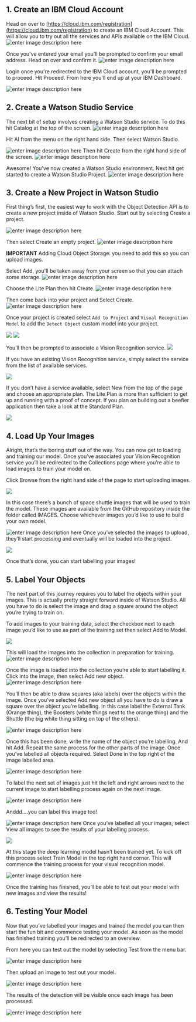 
## 1. Create an IBM Cloud Account
Head on over to [https://cloud.ibm.com/registration](https://cloud.ibm.com/registration) to create an IBM Cloud Account.  This will allow you to try out all the services and APIs available on the IBM Cloud. 
![enter image description here](https://i.imgur.com/qd5dRP1.png)

Once you've entered your email you'll be prompted to confirm your email address. Head on over and confirm it. 
![enter image description here](https://i.imgur.com/kT9vZul.png)

Login once you're redirected to the IBM Cloud account, you'll be prompted to proceed. Hit Proceed. From here you'll end up at your IBM Dashboard. 

![enter image description here](https://i.imgur.com/c4qtn99.png)

## 2. Create a Watson Studio Service
The next bit of setup involves creating a Watson Studio service. To do this hit Catalog at the top of the screen. 
![enter image description here](https://i.imgur.com/hP81gYd.png)

Hit AI from the menu on the right hand side. Then select Watson Studio. 

![enter image description here](https://i.imgur.com/roDM6NQ.png)
Then hit Create from the right hand side of the screen.
![enter image description here](https://i.imgur.com/PGtjkBh.png)

Awesome! You've now created a Watson Studio environment. Next hit get started to create a Watson Studio Project. 
![enter image description here](https://i.imgur.com/BpCNvJH.png)

## 3. Create a New Project in Watson Studio
First thing’s first, the easiest way to work with the Object Detection API is to create a new project inside of Watson Studio. Start out by selecting Create a project.

![enter image description here](https://i.imgur.com/gxXOcsP.png)

Then select Create an empty project.
![enter image description here](https://i.imgur.com/R1RfZvB.png)

<b>IMPORTANT</b>
Adding Cloud Object Storage: you need to add this so you can upload images.

Select Add, you'll be taken away from your screen so that you can attach some storage.
![enter image description here](https://i.imgur.com/3dn5MdJ.png)

 Choose the Lite Plan then hit Create.
![enter image description here](https://i.imgur.com/9LM3j8d.png)

Then come back into your project and Select Create. 
![enter image description here](https://i.imgur.com/RHxqFAT.png)


Once your project is created select `Add to Project` and `Visual Recognition Model` to add the `Detect Object` custom model into your project.

![](https://i.imgur.com/L62X64q.png)
![](https://i.imgur.com/PfUKWjy.png)

You’ll then be prompted to associate a Vision Recognition service. ![](https://lh4.googleusercontent.com/5kVBTZxdx6ilcLbtY_2iNKsjiODgR2dQAPMpjEKpQzGZ4SREkpd5UY_mifVQz-b8RMfSMSmpEwyytPpqp1uM5s4UIZ2V3qPjYbEtaDM6dHalJPXDfjgJa22KYk_QyAlYigc12YSd)

If you have an existing Vision Recognition service, simply select the service from the list of available services.

![](https://lh4.googleusercontent.com/owrDLRmyxL_q6F7STxnq7-brhYOrRAcglUqysuBOwwO5YGUMAx7jbmyNH7WXtIdJMTPyEWRQyFOvbUjCoYMbcNgwGyFKi-jNcclrsE4G2jsjExfKZQPbPiPWexwIpwemp_8ZzBJC)

If you don’t have a service available, select New from the top of the page and choose an appropriate plan. The Lite Plan is more than sufficient to get up and running with a proof of concept. If you plan on building out a beefier application then take a look at the Standard Plan.

![](https://lh5.googleusercontent.com/QYcLnk6M7t_saczsBLok552BwX5sst27U8rzkEor19XQgs7joxqOaL-B9dXi9VJk1o63FmygH2HUSHfrmj44V-0iGTCo-QL6ME3rX2p3MsM-zRTNiYXsl2cyyxnMzeSMh3nUWSOa)

  

## 4. Load Up Your Images

Alright, that’s the boring stuff out of the way. You can now get to loading and training our model. Once you’ve associated your Vision Recognition service you’ll be redirected to the Collections page where you’re able to load images to train your model on.

Click Browse from the right hand side of the page to start uploading images.

![](https://lh4.googleusercontent.com/QiER6lq02ZpB_rrQUdkLhaQ1FKaJZ5WTsU9H60XDXxjtBOJKkV6pDdLvCcI4ru9R1Lr1q0sPvlzeZM40L_FC4b_CQLKRdQqxP-xrBf_3Aal99fbgQwiXCUyuiE_6EPSG1_2CQwuP)

  

In this case there’s a bunch of space shuttle images that will be used to train the model. These images are available from the GitHub repository inside the folder called IMAGES. Choose whichever images you’d like to use to build your own model.

![enter image description here](https://i.imgur.com/JmeOg7v.png)
Once you’ve selected the images to upload, they’ll start processing and eventually will be loaded into the project.

![](https://lh5.googleusercontent.com/yTVh-uhiQtoR7WsGMczLKsymmRwCdvr8SJgXkbJVgi-r6U49llcOFgx5eyMNVKETQC7ZRrqIj1XWyppP1qb_TXdaa_etuRbRRl341FncDdOn5ToBOndL-Aprhbo_FcS4smmF8DQI)

Once that’s done, you can start labelling your images!

## 5. Label Your Objects

The next part of this journey requires you to label the objects within your images. This is actually pretty straight forward inside of Watson Studio. All you have to do is select the image and drag a square around the object you’re trying to train on.

To add images to your training data, select the checkbox next to each image you’d like to use as part of the training set then select Add to Model.


![](https://lh4.googleusercontent.com/OIx3tSXv5EM7VrPEixHQh0ig0ZPYYyz7syj72JsTnRtCHNcetnU-fvzp0OAFqvTf0gh5Ikm05ZAqiQCMovn8HIOEH6cuI90aMKBCgTszNWr1DfsMFXjESpQ-VWRydsANcGR2OBrF)

This will load the images into the collection in preparation for training.
![enter image description here](https://i.imgur.com/pllX8nQ.png)

Once the image is loaded into the collection you’re able to start labelling it. Click into the image, then select Add new object.
![enter image description here](https://i.imgur.com/azMu0Jr.png)


You’ll then be able to draw squares (aka labels) over the objects within the image. Once you’ve selected Add new object all you have to do is draw a square over the object you’re labelling.  In this case label the External Tank (Orange thing), the Boosters (white things next to the orange thing) and the Shuttle (the big white thing sitting on top of the others). 

![enter image description here](https://i.imgur.com/x3GnkQI.png)

Once this has been done, write the name of the object you’re labelling. And hit Add. Repeat the same process for the other parts of the image. Once you’ve labelled all objects required. Select Done in the top right of the image labelled area.

![enter image description here](https://i.imgur.com/cZZifJ3.png)

To label the next set of images just hit the left and right arrows next to the current image to start labelling process again on the next image.

![enter image description here](https://i.imgur.com/fZSwImj.png)

Anddd….you can label this image too!

![enter image description here](https://i.imgur.com/zK0aBFa.png)
Once you’ve labelled all your images, select View all images to see the results of your labelling process.

![](https://lh4.googleusercontent.com/k5_VEHr3f1M1cy-l3jWOgNJJeQZGVA0iOACKYjq25ndmrTTnU80xerAGkCej6t1KYZF50BwEHgLuqGMhZ31uZi_qWsQzsyUxiS_l2Byd8WoFIdH5aFz9jAbsAlrGaLbyNIDfnyOU)

At this stage the deep learning model hasn’t been trained yet. To kick off this process select Train Model in the top right hand corner. This will commence the training process for your visual recognition model.

![enter image description here](https://i.imgur.com/oiY1mjm.png)

Once the training has finished, you’ll be able to test out your model with new images and view the results!

## 6. Testing Your Model

Now that you’ve labelled your images and trained the model you can then start the fun bit and commence testing your model. As soon as the model has finished training you’ll be redirected to an overview.

From here you can test out the model by selecting Test from the menu bar.

![enter image description here](https://i.imgur.com/YfJWSDV.png)

 
Then upload an image to test out your model.

![enter image description here](https://i.imgur.com/1iegCgw.png)

The results of the detection will be visible once each image has been processed.

![enter image description here](https://i.imgur.com/QhYd5ft.png)
